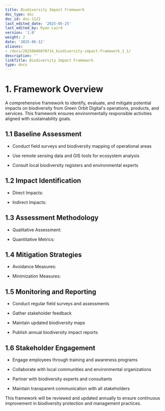 ```yaml
---
title: Biodiversity Impact Framework
doc_type: doc
doc_id: doc-1122
last_edited_date: '2025-05-25'
last_edited_by: Ryan Laird
version: '1.0'
weight: 2
date: '2025-06-12'
aliases:
- /docs/20250606070714_biodiversity-impact-framework_1_1/
description: ''
linkTitle: Biodiversity Impact Framework
type: docs
---
```


# 1. Framework Overview

A comprehensive framework to identify, evaluate, and mitigate potential impacts on biodiversity from Green Orbit Digital's operations, products, and services. This framework ensures environmentally responsible activities aligned with sustainability goals.

## 1.1 Baseline Assessment

- Conduct field surveys and biodiversity mapping of operational areas

- Use remote sensing data and GIS tools for ecosystem analysis

- Consult local biodiversity registers and environmental experts

## 1.2 Impact Identification

- Direct Impacts:

- Indirect Impacts:

## 1.3 Assessment Methodology

- Qualitative Assessment:

- Quantitative Metrics:

## 1.4 Mitigation Strategies

- Avoidance Measures:

- Minimization Measures:

## 1.5 Monitoring and Reporting

- Conduct regular field surveys and assessments

- Gather stakeholder feedback

- Maintain updated biodiversity maps

- Publish annual biodiversity impact reports

## 1.6 Stakeholder Engagement

- Engage employees through training and awareness programs

- Collaborate with local communities and environmental organizations

- Partner with biodiversity experts and consultants

- Maintain transparent communication with all stakeholders

This framework will be reviewed and updated annually to ensure continuous improvement in biodiversity protection and management practices.
